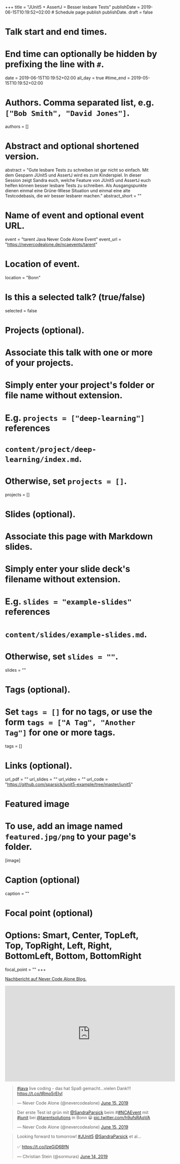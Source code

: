 +++
title = "JUnit5 + AssertJ = Besser lesbare Tests"
publishDate = 2019-06-15T10:19:52+02:00  # Schedule page publish publishDate.
draft = false

# Talk start and end times.
#   End time can optionally be hidden by prefixing the line with `#`.
date = 2019-06-15T10:19:52+02:00
all_day = true
#time_end = 2019-05-15T10:19:52+02:00

# Authors. Comma separated list, e.g. `["Bob Smith", "David Jones"]`.
authors = []

# Abstract and optional shortened version.
abstract = "Gute lesbare Tests zu schreiben ist gar nicht so einfach. Mit dem Gespann JUnit5 und AssertJ wird es zum Kinderspiel. In dieser Session zeigt Sandra euch, welche Feature von JUnit5 und AssertJ euch helfen können besser lesbare Tests zu schreiben.  Als Ausgangspunkte dienen einmal eine Grüne-Wiese Situation und einmal eine alte Testcodebasis, die wir besser lesbarer machen."
abstract_short = ""

# Name of event and optional event URL.
event = "tarent Java Never Code Alone Event"
event_url = "https://nevercodealone.de/ncaevents/tarent"

# Location of event.
location = "Bonn"

# Is this a selected talk? (true/false)
selected = false

# Projects (optional).
#   Associate this talk with one or more of your projects.
#   Simply enter your project's folder or file name without extension.
#   E.g. `projects = ["deep-learning"]` references
#   `content/project/deep-learning/index.md`.
#   Otherwise, set `projects = []`.
projects = []

# Slides (optional).
#   Associate this page with Markdown slides.
#   Simply enter your slide deck's filename without extension.
#   E.g. `slides = "example-slides"` references
#   `content/slides/example-slides.md`.
#   Otherwise, set `slides = ""`.
slides = ""

# Tags (optional).
#   Set `tags = []` for no tags, or use the form `tags = ["A Tag", "Another Tag"]` for one or more tags.
tags = []

# Links (optional).
url_pdf = ""
url_slides = ""
url_video = ""
url_code = "https://github.com/sparsick/junit5-example/tree/master/junit5"

# Featured image
# To use, add an image named `featured.jpg/png` to your page's folder.
[image]
  # Caption (optional)
  caption = ""

  # Focal point (optional)
  # Options: Smart, Center, TopLeft, Top, TopRight, Left, Right, BottomLeft, Bottom, BottomRight
  focal_point = ""
+++

[Nachbericht auf Never Code Alone Blog.](https://blog.nevercodealone.de/java-tarent-solutions/)

<iframe width="560" height="315" src="https://www.youtube-nocookie.com/embed/UphdcyQB2VI" frameborder="0" allow="accelerometer; autoplay; encrypted-media; gyroscope; picture-in-picture" allowfullscreen></iframe>

<blockquote class="twitter-tweet" data-partner="tweetdeck"><p lang="de" dir="ltr"><a href="https://twitter.com/hashtag/java?src=hash&amp;ref_src=twsrc%5Etfw">#java</a> live coding - das hat Spaß gemacht...vielen Dank!!! <a href="https://t.co/tRmo5rEIyI">https://t.co/tRmo5rEIyI</a></p>&mdash; Never Code Alone (@nevercodealone) <a href="https://twitter.com/nevercodealone/status/1139877308376989696?ref_src=twsrc%5Etfw">June 15, 2019</a></blockquote>
<script async src="https://platform.twitter.com/widgets.js" charset="utf-8"></script>


<blockquote class="twitter-tweet" data-partner="tweetdeck"><p lang="de" dir="ltr">Der erste Test ist grün mit <a href="https://twitter.com/SandraParsick?ref_src=twsrc%5Etfw">@SandraParsick</a> beim #<a href="https://twitter.com/hashtag/NCAEvent?src=hash&amp;ref_src=twsrc%5Etfw">#NCAEvent</a> mit <a href="https://twitter.com/hashtag/junit?src=hash&amp;ref_src=twsrc%5Etfw">#junit</a> bei <a href="https://twitter.com/tarentsolutions?ref_src=twsrc%5Etfw">@tarentsolutions</a> in Bonn 😀 <a href="https://t.co/h9ufsRAqVA">pic.twitter.com/h9ufsRAqVA</a></p>&mdash; Never Code Alone (@nevercodealone) <a href="https://twitter.com/nevercodealone/status/1139812556204150784?ref_src=twsrc%5Etfw">June 15, 2019</a></blockquote>
<script async src="https://platform.twitter.com/widgets.js" charset="utf-8"></script>

<blockquote class="twitter-tweet" data-partner="tweetdeck"><p lang="en" dir="ltr">Looking forward to tomorrow! <a href="https://twitter.com/hashtag/JUnit5?src=hash&amp;ref_src=twsrc%5Etfw">#JUnit5</a> <a href="https://twitter.com/SandraParsick?ref_src=twsrc%5Etfw">@SandraParsick</a> et al...<br><br>✅ <a href="https://t.co/IzeGiD6BfN">https://t.co/IzeGiD6BfN</a></p>&mdash; Christian Stein (@sormuras) <a href="https://twitter.com/sormuras/status/1139613072782495745?ref_src=twsrc%5Etfw">June 14, 2019</a></blockquote>
<script async src="https://platform.twitter.com/widgets.js" charset="utf-8"></script>
